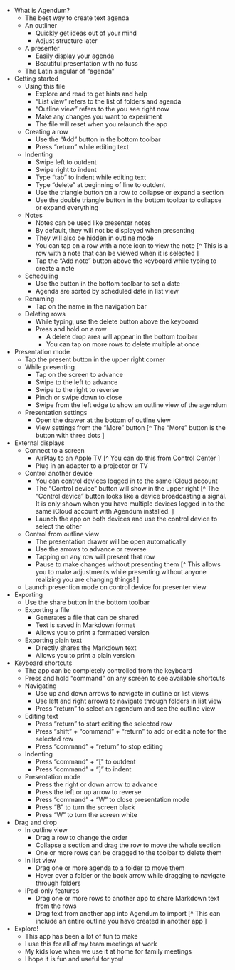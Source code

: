 - What is Agendum?
	- The best way to create text agenda
	- An outliner
		- Quickly get ideas out of your mind
		- Adjust structure later
	- A presenter
		- Easily display your agenda
		- Beautiful presentation with no fuss
	- The Latin singular of “agenda”
- Getting started
	- Using this file
		- Explore and read to get hints and help
		- “List view” refers to the list of folders and agenda
		- “Outline view” refers to the you see right now
		- Make any changes you want to experiment
		- The file will reset when you relaunch the app
	- Creating a row
		- Use the “Add” button in the bottom toolbar
		- Press “return” while editing text
	- Indenting
		- Swipe left to outdent
		- Swipe right to indent
		- Type “tab” to indent while editing text
		- Type “delete” at beginning of line to outdent
		- Use the triangle button on a row to collapse or expand a section
		- Use the double triangle button in the bottom toolbar to collapse or expand everything
	- Notes
		- Notes can be used like presenter notes
		- By default, they will not be displayed when presenting
		- They will also be hidden in outline mode
		- You can tap on a row with a note icon to view the note [^ This is a row with a note that can be viewed when it is selected ]
		- Tap the “Add note” button above the keyboard while typing to create a note
	- Scheduling
		- Use the button in the bottom toolbar to set a date
		- Agenda are sorted by scheduled date in list view
	- Renaming
		- Tap on the name in the navigation bar
	- Deleting rows
		- While typing, use the delete button above the keyboard
		- Press and hold on a row
			- A delete drop area will appear in the bottom toolbar
			- You can tap on more rows to delete multiple at once
- Presentation mode
	- Tap the present button in the upper right corner
	- While presenting
		- Tap on the screen to advance
		- Swipe to the left to advance
		- Swipe to the right to reverse
		- Pinch or swipe down to close
		- Swipe from the left edge to show an outline view of the agendum
	- Presentation settings
		- Open the drawer at the bottom of outline view
		- View settings from the “More” button [^ The “More” button is the button with three dots ]
- External displays
	- Connect to a screen
		- AirPlay to an Apple TV [^ You can do this from Control Center ]
		- Plug in an adapter to a projector or TV
	- Control another device
		- You can control devices logged in to the same iCloud account
		- The “Control device” button will show in the upper right [^ The “Control device” button looks like a device broadcasting a signal. It is only shown when you have multiple devices logged in to the same iCloud account with Agendum installed. ]
		- Launch the app on both devices and use the control device to select the other
	- Control from outline view
		- The presentation drawer will be open automatically
		- Use the arrows to advance or reverse
		- Tapping on any row will present that row
		- Pause to make changes without presenting them [^ This allows you to make adjustments while presenting without anyone realizing you are changing things! ]
	- Launch presention mode on control device for presenter view
- Exporting
	- Use the share button in the bottom toolbar
	- Exporting a file
		- Generates a file that can be shared
		- Text is saved in Markdown format
		- Allows you to print a formatted version
	- Exporting plain text
		- Directly shares the Markdown text
		- Allows you to print a plain version
- Keyboard shortcuts
	- The app can be completely controlled from the keyboard
	- Press and hold “command” on any screen to see available shortcuts
	- Navigating
		- Use up and down arrows to navigate in outline or list views
		- Use left and right arrows to navigate through folders in list view
		- Press “return” to select an agendum and see the outline view
	- Editing text
		- Press “return” to start editing the selected row
		- Press “shift” + “command” + “return” to add or edit a note for the selected row
		- Press “command” + “return” to stop editing
	- Indenting
		- Press “command” + “[" to outdent
		- Press “command” + “]” to indent
	- Presentation mode
		- Press the right or down arrow to advance
		- Press the left or up arrow to reverse
		- Press “command” + “W” to close presentation mode
		- Press “B” to turn the screen black
		- Press “W” to turn the screen white
- Drag and drop
	- In outline view
		- Drag a row to change the order
		- Collapse a section and drag the row to move the whole section
		- One or more rows can be dragged to the toolbar to delete them
	- In list view
		- Drag one or more agenda to a folder to move them
		- Hover over a folder or the back arrow while dragging to navigate through folders
	- iPad-only features
		- Drag one or more rows to another app to share Markdown text from the rows
		- Drag text from another app into Agendum to import [^ This can include an entire outline you have created in another app ]
- Explore!
	- This app has been a lot of fun to make
	- I use this for all of my team meetings at work
	- My kids love when we use it at home for family meetings
	- I hope it is fun and useful for you!
